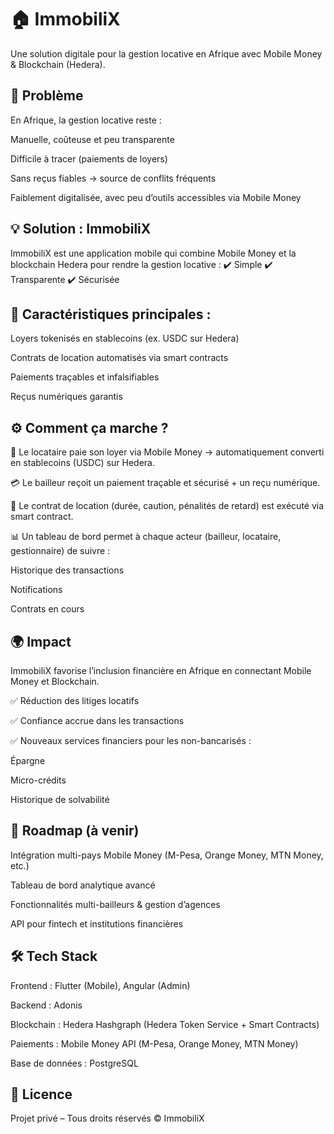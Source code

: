 # 🏠 ImmobiliX

Une solution digitale pour la gestion locative en Afrique avec Mobile Money & Blockchain (Hedera).

## 🚩 Problème

En Afrique, la gestion locative reste :

Manuelle, coûteuse et peu transparente

Difficile à tracer (paiements de loyers)

Sans reçus fiables → source de conflits fréquents

Faiblement digitalisée, avec peu d’outils accessibles via Mobile Money

## 💡 Solution : ImmobiliX

ImmobiliX est une application mobile qui combine Mobile Money et la blockchain Hedera pour rendre la gestion locative :
✔️ Simple
✔️ Transparente
✔️ Sécurisée

## 🔑 Caractéristiques principales :

Loyers tokenisés en stablecoins (ex. USDC sur Hedera)

Contrats de location automatisés via smart contracts

Paiements traçables et infalsifiables

Reçus numériques garantis

## ⚙️ Comment ça marche ?

📲 Le locataire paie son loyer via Mobile Money
→ automatiquement converti en stablecoins (USDC) sur Hedera.

💳 Le bailleur reçoit un paiement traçable et sécurisé + un reçu numérique.

📜 Le contrat de location (durée, caution, pénalités de retard) est exécuté via smart contract.

📊 Un tableau de bord permet à chaque acteur (bailleur, locataire, gestionnaire) de suivre :

Historique des transactions

Notifications

Contrats en cours

## 🌍 Impact

ImmobiliX favorise l’inclusion financière en Afrique en connectant Mobile Money et Blockchain.

✅ Réduction des litiges locatifs

✅ Confiance accrue dans les transactions

✅ Nouveaux services financiers pour les non-bancarisés :

Épargne

Micro-crédits

Historique de solvabilité

## 🚀 Roadmap (à venir)

 Intégration multi-pays Mobile Money (M-Pesa, Orange Money, MTN Money, etc.)

 Tableau de bord analytique avancé

 Fonctionnalités multi-bailleurs & gestion d’agences

 API pour fintech et institutions financières

## 🛠️ Tech Stack

Frontend : Flutter (Mobile), Angular (Admin)

Backend : Adonis

Blockchain : Hedera Hashgraph (Hedera Token Service + Smart Contracts)

Paiements : Mobile Money API (M-Pesa, Orange Money, MTN Money)

Base de données : PostgreSQL

## 📜 Licence

Projet privé – Tous droits réservés © ImmobiliX
